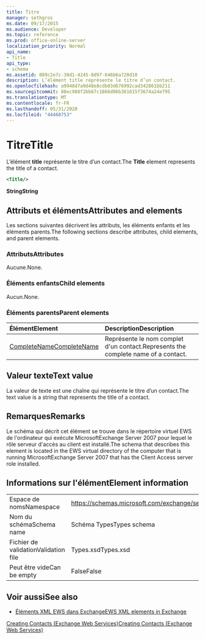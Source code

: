 ```yaml
---
title: Titre
manager: sethgros
ms.date: 09/17/2015
ms.audience: Developer
ms.topic: reference
ms.prod: office-online-server
localization_priority: Normal
api_name:
- Title
api_type:
- schema
ms.assetid: 089c2e7c-38d1-4245-8d97-646b6a720d10
description: L’élément title représente le titre d’un contact.
ms.openlocfilehash: a9948d7a9d48e8cdb03d676992cad342861bb211
ms.sourcegitcommit: 88ec988f2bb67c1866d06b361615f3674a24e795
ms.translationtype: MT
ms.contentlocale: fr-FR
ms.lasthandoff: 05/31/2020
ms.locfileid: "44468753"
---
```

# <a name="title"></a><span data-ttu-id="f1204-103">Titre</span><span class="sxs-lookup"><span data-stu-id="f1204-103">Title</span></span>

<span data-ttu-id="f1204-104">L’élément **title** représente le titre d’un contact.</span><span class="sxs-lookup"><span data-stu-id="f1204-104">The **Title** element represents the title of a contact.</span></span> 
  
```xml
<Title/>
```

 <span data-ttu-id="f1204-105">**String**</span><span class="sxs-lookup"><span data-stu-id="f1204-105">**String**</span></span>
## <a name="attributes-and-elements"></a><span data-ttu-id="f1204-106">Attributs et éléments</span><span class="sxs-lookup"><span data-stu-id="f1204-106">Attributes and elements</span></span>

<span data-ttu-id="f1204-107">Les sections suivantes décrivent les attributs, les éléments enfants et les éléments parents.</span><span class="sxs-lookup"><span data-stu-id="f1204-107">The following sections describe attributes, child elements, and parent elements.</span></span>
  
### <a name="attributes"></a><span data-ttu-id="f1204-108">Attributs</span><span class="sxs-lookup"><span data-stu-id="f1204-108">Attributes</span></span>

<span data-ttu-id="f1204-109">Aucune.</span><span class="sxs-lookup"><span data-stu-id="f1204-109">None.</span></span>
  
### <a name="child-elements"></a><span data-ttu-id="f1204-110">Éléments enfants</span><span class="sxs-lookup"><span data-stu-id="f1204-110">Child elements</span></span>

<span data-ttu-id="f1204-111">Aucun.</span><span class="sxs-lookup"><span data-stu-id="f1204-111">None.</span></span>
  
### <a name="parent-elements"></a><span data-ttu-id="f1204-112">Éléments parents</span><span class="sxs-lookup"><span data-stu-id="f1204-112">Parent elements</span></span>

|<span data-ttu-id="f1204-113">**Élément**</span><span class="sxs-lookup"><span data-stu-id="f1204-113">**Element**</span></span>|<span data-ttu-id="f1204-114">**Description**</span><span class="sxs-lookup"><span data-stu-id="f1204-114">**Description**</span></span>|
|:-----|:-----|
|[<span data-ttu-id="f1204-115">CompleteName</span><span class="sxs-lookup"><span data-stu-id="f1204-115">CompleteName</span></span>](completename.md) <br/> |<span data-ttu-id="f1204-116">Représente le nom complet d'un contact.</span><span class="sxs-lookup"><span data-stu-id="f1204-116">Represents the complete name of a contact.</span></span>  <br/> |
   
## <a name="text-value"></a><span data-ttu-id="f1204-117">Valeur texte</span><span class="sxs-lookup"><span data-stu-id="f1204-117">Text value</span></span>

<span data-ttu-id="f1204-118">La valeur de texte est une chaîne qui représente le titre d’un contact.</span><span class="sxs-lookup"><span data-stu-id="f1204-118">The text value is a string that represents the title of a contact.</span></span>
  
## <a name="remarks"></a><span data-ttu-id="f1204-119">Remarques</span><span class="sxs-lookup"><span data-stu-id="f1204-119">Remarks</span></span>

<span data-ttu-id="f1204-120">Le schéma qui décrit cet élément se trouve dans le répertoire virtuel EWS de l'ordinateur qui exécute MicrosoftExchange Server 2007 pour lequel le rôle serveur d'accès au client est installé.</span><span class="sxs-lookup"><span data-stu-id="f1204-120">The schema that describes this element is located in the EWS virtual directory of the computer that is running MicrosoftExchange Server 2007 that has the Client Access server role installed.</span></span>
  
## <a name="element-information"></a><span data-ttu-id="f1204-121">Informations sur l'élément</span><span class="sxs-lookup"><span data-stu-id="f1204-121">Element information</span></span>

|||
|:-----|:-----|
|<span data-ttu-id="f1204-122">Espace de noms</span><span class="sxs-lookup"><span data-stu-id="f1204-122">Namespace</span></span>  <br/> |https://schemas.microsoft.com/exchange/services/2006/types  <br/> |
|<span data-ttu-id="f1204-123">Nom du schéma</span><span class="sxs-lookup"><span data-stu-id="f1204-123">Schema name</span></span>  <br/> |<span data-ttu-id="f1204-124">Schéma Types</span><span class="sxs-lookup"><span data-stu-id="f1204-124">Types schema</span></span>  <br/> |
|<span data-ttu-id="f1204-125">Fichier de validation</span><span class="sxs-lookup"><span data-stu-id="f1204-125">Validation file</span></span>  <br/> |<span data-ttu-id="f1204-126">Types.xsd</span><span class="sxs-lookup"><span data-stu-id="f1204-126">Types.xsd</span></span>  <br/> |
|<span data-ttu-id="f1204-127">Peut être vide</span><span class="sxs-lookup"><span data-stu-id="f1204-127">Can be empty</span></span>  <br/> |<span data-ttu-id="f1204-128">False</span><span class="sxs-lookup"><span data-stu-id="f1204-128">False</span></span>  <br/> |
   
## <a name="see-also"></a><span data-ttu-id="f1204-129">Voir aussi</span><span class="sxs-lookup"><span data-stu-id="f1204-129">See also</span></span>



- [<span data-ttu-id="f1204-130">Éléments XML EWS dans Exchange</span><span class="sxs-lookup"><span data-stu-id="f1204-130">EWS XML elements in Exchange</span></span>](ews-xml-elements-in-exchange.md)


[<span data-ttu-id="f1204-131">Creating Contacts (Exchange Web Services)</span><span class="sxs-lookup"><span data-stu-id="f1204-131">Creating Contacts (Exchange Web Services)</span></span>](https://msdn.microsoft.com/library/4845917e-70d1-481c-bbd7-011ec6571789%28Office.15%29.aspx)

